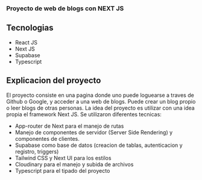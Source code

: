### Proyecto de web de blogs con NEXT JS

## Tecnologias

- React JS
- Next JS
- Supabase
- Typescript


## Explicacion del proyecto

El proyecto consiste en una pagina donde uno puede loguearse a traves de Github o Google, y acceder a una web de blogs.
Puede crear un blog propio o leer blogs de otras personas.
La idea del proyecto es utilizar con una idea propia el framework Next JS.
Se utilizaron diferentes tecnicas:
- App-router de Next para el manejo de rutas
- Manejo de componentes de servidor (Server Side Rendering) y componentes de clientes.
- Supabase como base de datos (creacion de tablas, autenticacion y registro, triggers)
- Tailwind CSS y Next UI para los estilos
- Cloudinary para el manejo y subida de archivos
- Typescript para el tipado del proyecto
  
